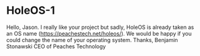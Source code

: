 # HoleOS-1
Hello, Jason.
I really like your project but sadly, HoleOS is already taken as an OS name (https://peachestech.net/holeos/). We would be happy if you could change the name of your operating system.
Thanks,
Benjamin Stonawski
CEO of Peaches Technology
